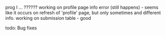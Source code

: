 prog
I ...
??????
working on profile page info error (still happens) - seems like it occurs on refresh of 'profile' page, but only sometimes and different info.
working on submission table - good

todo: Bug fixes

